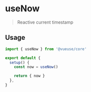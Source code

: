 # useNow

> Reactive current timestamp

## Usage

```jsx
import { useNow } from '@vueuse/core'

export default {
  setup() {
    const now = useNow()

    return { now }
  },
}
```
